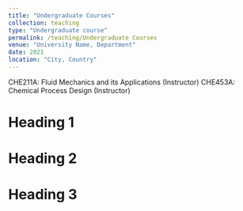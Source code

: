 ```yaml
---
title: "Undergraduate Courses"
collection: teaching
type: "Undergraduate course"
permalink: /teaching/Undergraduate Courses
venue: "University Name, Department"
date: 2021
location: "City, Country"
---
```


CHE211A: Fluid Mechanics and its Applications (Instructor)
CHE453A: Chemical Process Design (Instructor)


Heading 1
======

Heading 2
======

Heading 3
======

